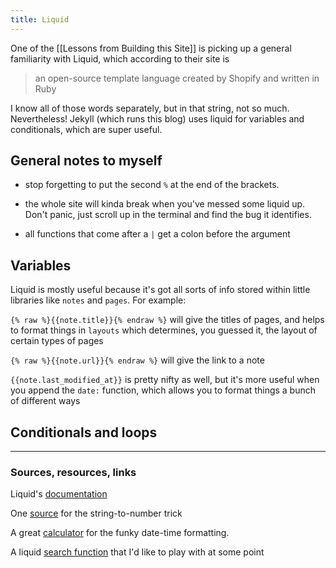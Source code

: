 ```yaml
---
title: Liquid
---
```


One of the [[Lessons from Building this Site]] is picking up a general familiarity with Liquid, which according to their site is

> an open-source template language created by Shopify and written in Ruby

I know all of those words separately, but in that string, not so much. Nevertheless! Jekyll (which runs this blog) uses liquid for variables and conditionals, which are super useful.

## General notes to myself

- stop forgetting to put the second `%` at the end of the brackets.

- the whole site will kinda break when you've messed some liquid up. Don't panic, just scroll up in the terminal and find the bug it identifies.

- all functions that come after a `|` get a colon before the argument

## Variables

Liquid is mostly useful because it's got all sorts of info stored within little libraries like `notes` and `pages`. For example:

`{% raw %}{{note.title}}{% endraw %}` will give the titles of pages, and helps to format things in `layouts` which determines, you guessed it, the layout of certain types of pages

`{% raw %}{{note.url}}{% endraw %}` will give the link to a note

`{{note.last_modified_at}}` is pretty nifty as well, but it's more useful when you append the `date:` function, which allows you to format things a bunch of different ways

## Conditionals and loops

---
### Sources, resources, links

Liquid's [documentation](https://shopify.github.io/liquid/)

One [source](https://www.tetchi.ca/liquids-capture-tag-and-numbers) for the string-to-number trick

A great [calculator](http://strftime.net/) for the funky date-time formatting.

A liquid [search function](https://shopify.dev/docs/themes/theme-templates/search-liquid) that I'd like to play with at some point